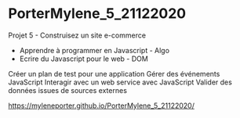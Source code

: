 # PorterMylene_5_21122020

Projet 5 - Construisez un site e-commerce

- Apprendre à programmer en Javascript - Algo
- Ecrire du Javascript pour le web - DOM

Créer un plan de test pour une application
Gérer des événements JavaScript
Interagir avec un web service avec JavaScript
Valider des données issues de sources externes

https://myleneporter.github.io/PorterMylene_5_21122020/